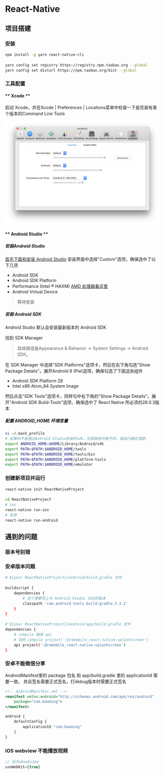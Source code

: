 # React-Native

## 项目搭建

### 安装

```bash
npm install -g yarn react-native-cli

yarn config set registry https://registry.npm.taobao.org --global
yarn config set disturl https://npm.taobao.org/dist --global
```

### 工具配置

<!-- tabs:start -->

#### ** Xcode **

启动 Xcode，并在Xcode | Preferences | Locations菜单中检查一下是否装有某个版本的Command Line Tools

![Xcode](../../../assets/rn/GettingStartedXcodeCommandLineTools.png)

#### ** Android Studio **

##### 安装Android Studio

[首先下载和安装 Android Studio](https://developer.android.google.cn/) 安装界面中选择"Custom"选项，确保选中了以下几项

- Android SDK
- Android SDK Platform
- Performance (Intel ® HAXM) [AMD 处理器看这里](https://android-developers.googleblog.com/2018/07/android-emulator-amd-processor-hyper-v.html)
- Android Virtual Device

> 等待安装 

##### 安装 Android SDK
Android Studio 默认会安装最新版本的 Android SDK

找到 SDK Manager
> 具体路径是Appearance & Behavior → System Settings → Android SDK。

在 SDK Manager 中选择"SDK Platforms"选项卡，然后在右下角勾选"Show Package Details"。展开Android 9 (Pie)选项，确保勾选了下面这些组件

- Android SDK Platform 28
- Intel x86 Atom_64 System Image

然后点击"SDK Tools"选项卡，同样勾中右下角的"Show Package Details"。展开"Android SDK Build-Tools"选项，确保选中了 React Native 所必须的28.0.3版本

##### 配置 ANDROID_HOME 环境变量

```bash
vi ~/.bash_profile
# 如果你不是通过Android Studio安装的sdk，则其路径可能不同，请自行确定清楚。
export ANDROID_HOME=$HOME/Library/Android/sdk
export PATH=$PATH:$ANDROID_HOME/tools
export PATH=$PATH:$ANDROID_HOME/tools/bin
export PATH=$PATH:$ANDROID_HOME/platform-tools
export PATH=$PATH:$ANDROID_HOME/emulator
```
<!-- tabs:end -->


### 创建新项目并运行

```bash
react-native init ReactNativeProject

cd ReactNativeProject
# ios
react-native run-ios
# 安卓
react-native run-android
```



## 遇到的问题

### 版本号别错

### 安卓版本问题
```bash
# ${your ReactNativeProject}/android/build.gradle 文件

buildscript {
    dependencies {
        # 这个需要写上与 Android Studio 对应的版本 
        classpath 'com.android.tools.build:gradle:3.3.2'
    }
}

# ${your ReactNativeProject}/android/app/build.gradle 文件
dependencies {
    # compile 换成 api
    # 旧的 compile project(':@remobile_react-native-splashscreen')
    api project(':@remobile_react-native-splashscreen')
}
```

### 安卓不能微信分享

AndroidManifest里的 package 包名 和 app/build.gradle 里的 applicationId 需要一致， 并且签名需要正式签名，打debug版本时需要正式签名 

```xml
<!-- AndroidManifest.xml -->
<manifest xmlns:android="http://schemas.android.com/apk/res/android"
    package="com.baoming">
</manifest>
```
```js
android {
    defaultConfig {
        applicationId "com.baoming"
    }
}
```

### iOS webview 不能播放视频 

```js
// 设为wkwebview
useWebKit={true}
```